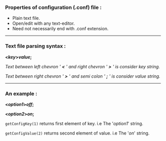 ### Properties of configuration (.conf) file :

* Plain text file.
* Open/edit with any text-editor.
* Need not necessarily end with .conf extension.

------

### Text file parsing syntax :

**<*key*>*value*;**

*Text between left chevron ' **<** ' and right chevron ' **>** ' is consider key string.*

*Text between right chevron ' **>** ' and semi colon ' **;** ' is consider value string.*

------ 

### An example :

**<*option1*>*off*;**

**<*option2*>*on*;**

`getConfigKey(1)` returns first element of key. i.e The '*option1*' string.

`getConfigValue(2)` returns second element of value. i.e The '*on*' string.

